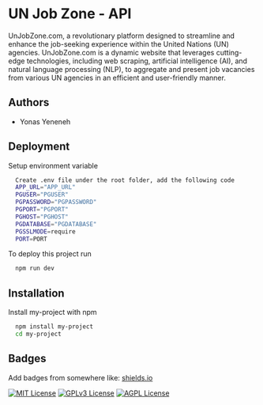 
# UN Job Zone - API

UnJobZone.com, a revolutionary platform designed to streamline and enhance the job-seeking experience within the United Nations (UN) agencies. UnJobZone.com is a dynamic website that leverages cutting-edge technologies, including web scraping, artificial intelligence (AI), and natural language processing (NLP), to aggregate and present job vacancies from various UN agencies in an efficient and user-friendly manner.


## Authors

- Yonas Yeneneh


## Deployment

Setup environment variable
```bash
  Create .env file under the root folder, add the following code
  APP_URL="APP_URL"
  PGUSER="PGUSER"
  PGPASSWORD="PGPASSWORD"
  PGPORT="PGPORT"
  PGHOST="PGHOST"
  PGDATABASE="PGDATABASE"
  PGSSLMODE=require
  PORT=PORT
```

To deploy this project run

```bash
  npm run dev
```


## Installation

Install my-project with npm

```bash
  npm install my-project
  cd my-project
```
    
## Badges

Add badges from somewhere like: [shields.io](https://shields.io/)

[![MIT License](https://img.shields.io/badge/License-MIT-green.svg)](https://choosealicense.com/licenses/mit/)
[![GPLv3 License](https://img.shields.io/badge/License-GPL%20v3-yellow.svg)](https://opensource.org/licenses/)
[![AGPL License](https://img.shields.io/badge/license-AGPL-blue.svg)](http://www.gnu.org/licenses/agpl-3.0)

